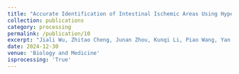 ```yaml
---
title: "Accurate Identification of Intestinal Ischemic Areas Using Hyperspectral Imaging - A Pilot Study Based on Machine Learning and Deep Learning Models"
collection: publications
category: processing
permalink: /publication/10
excerpt: "Jiali Wu, Zhitao Cheng, Junan Zhou, Kunqi Li, Piao Wang, Yan Zhuang, Jijun Lu, Linru Zhou, Fan Li, Song Su, Yong Tang. Accurate Identification of Intestinal Ischemic Areas Using Hyperspectral Imaging: A Pilot Study Based on Machine Learning and Deep Learning Models. Submitted to Computers in Biology and Medicine, under review, 2024. Intestinal ischemia is a life-threatening disease that often requires surgical treatment. At present, there is a lack of accurate ways to identify ischemic intestines during surgery. In this study, we developed a non-destructive detection technique for intestinal ischemia based on hyperspectral images and corresponding machine learning and deep learning models. Obtain hyperspectral reflection images in the rat model with a spectral range of 450-950 nm. The spectral information of pixels corresponding to the intestinal regions of four rats’ images was extracted as the dataset. Three rats’ data were selected as the training and validation set, and the data of one rat was used as the test set. Under different wavelength selection strategies, 5-fold cross-validation was adopted on the training and validation set, and then the test set was used to test and select the best model. Finally, when the number of selected wavelengths is 10, 25, 40, 55, and 101 (all), the AUC results of the best models are 0.9551, 0.9764, 0.9726, 0.9756, and 0.9754. The results of this study indicate that AI can accurately identify ischemic intestines on hyperspectral images, providing a new way to accurately identify intestinal ischemia during surgery in the future."
date: 2024-12-30
venue: 'Biology and Medicine'
isprocessing: 'True'
---
```

